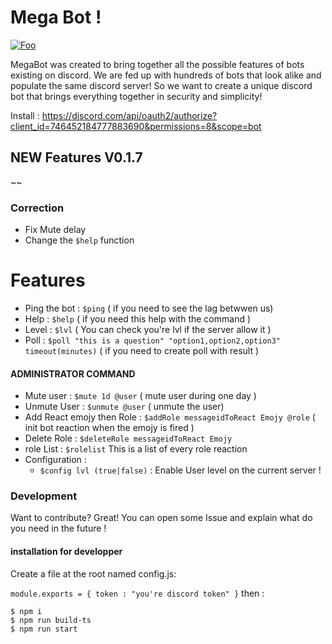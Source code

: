 # Mega Bot ! 

[![Foo](https://img.shields.io/badge/Online-True-brightgreen)](https://github.com/MagnusDot/MegaBot/)


MegaBot was created to bring together all the possible features of bots existing on discord. We are fed up with hundreds of bots that look alike and populate the same discord server! So we want to create a unique discord bot that brings everything together in security and simplicity!

Install : https://discord.com/api/oauth2/authorize?client_id=746452184777883690&permissions=8&scope=bot

## NEW Features V0.1.7
~~
### Correction 
- Fix Mute delay
- Change the ```$help``` function

# Features 

  - Ping the bot : ```$ping``` ( if you need to see the lag betwwen us)
  - Help : ```$help``` ( if you need this help with the command )
  - Level : ```$lvl``` ( You can check you're lvl if the server allow it )
  - Poll : ```$poll "this is a question" "option1,option2,option3" timeout(minutes)``` ( if you need to create poll with result )

  #### ADMINISTRATOR COMMAND
  - Mute user : ```$mute 1d @user``` ( mute user during one day )
  - Unmute User : ```$unmute @user``` ( unmute the user)
  - Add React emojy then Role : ```$addRole messageidToReact Emojy @role``` ( init bot reaction when the emojy is fired )
  - Delete Role : ```$deleteRole messageidToReact Emojy```
  - role List : ```$rolelist``` This is a list of every role reaction
  - Configuration : 
      - ```$config lvl (true|false)``` : Enable User level on the current server ! 



### Development

Want to contribute? Great! 
You can open some Issue and explain what do you need in the future ! 

#### installation for developper

Create a file at the root named config.js:

`module.exports = { token : "you're discord token"
}`
then : 

```
$ npm i
$ npm run build-ts
$ npm run start
```
